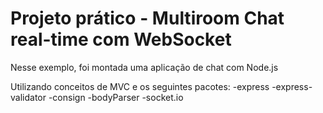 # Projeto prático - Multiroom Chat real-time com WebSocket

Nesse exemplo, foi montada uma aplicação de chat com Node.js

Utilizando conceitos de MVC e os seguintes pacotes:
-express
-express-validator
-consign
-bodyParser
-socket.io
